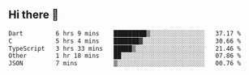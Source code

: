 ## Hi there 👋

<!--
**whirlun/whirlun** is a ✨ _special_ ✨ repository because its `README.md` (this file) appears on your GitHub profile.

Here are some ideas to get you started:

- 🔭 I’m currently working on ...
- 🌱 I’m currently learning ...
- 👯 I’m looking to collaborate on ...
- 🤔 I’m looking for help with ...
- 💬 Ask me about ...
- 📫 How to reach me: ...
- 😄 Pronouns: ...
- ⚡ Fun fact: ...
-->
<!--START_SECTION:waka-->

```txt
Dart         6 hrs 9 mins    █████████▒░░░░░░░░░░░░░░░   37.17 %
C            5 hrs 4 mins    ███████▓░░░░░░░░░░░░░░░░░   30.66 %
TypeScript   3 hrs 33 mins   █████▒░░░░░░░░░░░░░░░░░░░   21.46 %
Other        1 hr 18 mins    ██░░░░░░░░░░░░░░░░░░░░░░░   07.86 %
JSON         7 mins          ▒░░░░░░░░░░░░░░░░░░░░░░░░   00.76 %
```

<!--END_SECTION:waka-->
